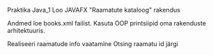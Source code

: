 Praktika Java_1
Loo JAVAFX "Raamatute kataloog"  rakendus

Andmed loe books.xml failist. Kasuta OOP printsiipid oma rakenduste arhitektuuris.

Realiseeri  raamatude info vaatamine
Otsing raamatu id järgi